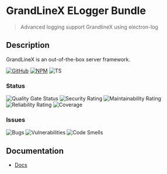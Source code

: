 # GrandLineX ELogger Bundle

> Advanced logging support GrandlineX using electron-log

## Description

GrandLineX is an out-of-the-box server framework.


[![GitHub](https://badge.fury.io/gh/grandlinex%2Fbundle-sqlight.svg)](https://github.com/GrandlineX/bundle-elogger)
[![NPM](https://img.shields.io/static/v1?label=NPM&message=Package&color=red&logo=NPM)](https://www.npmjs.com/package/@grandlinex/bundle-elogger)
![TS](https://img.shields.io/static/v1?label=Language&message=TypeScript&color=blue&logo=TypeScript)


### Status
![Quality Gate Status](https://pop.echo4.eu/api/project_badges/measure?project=GrandLineX-Bundle-ELogger&metric=alert_status)
![Security Rating](https://pop.echo4.eu/api/project_badges/measure?project=GrandLineX-Bundle-ELogger&metric=security_rating)
![Maintainability Rating](https://pop.echo4.eu/api/project_badges/measure?project=GrandLineX-Bundle-ELogger&metric=sqale_rating)
![Reliability Rating](https://pop.echo4.eu/api/project_badges/measure?project=GrandLineX-Bundle-ELogger&metric=reliability_rating)
![Coverage](https://pop.echo4.eu/api/project_badges/measure?project=GrandLineX-Bundle-ELogger&metric=coverage)

### Issues
![Bugs](https://pop.echo4.eu/api/project_badges/measure?project=GrandLineX-Bundle-ELogger&metric=bugs)
![Vulnerabilities](https://pop.echo4.eu/api/project_badges/measure?project=GrandLineX-Bundle-ELogger&metric=vulnerabilities)
![Code Smells](https://pop.echo4.eu/api/project_badges/measure?project=GrandLineX-Bundle-ELogger&metric=code_smells)


 

## Documentation 
- [Docs](https://grandlinex.github.io/docs/)
